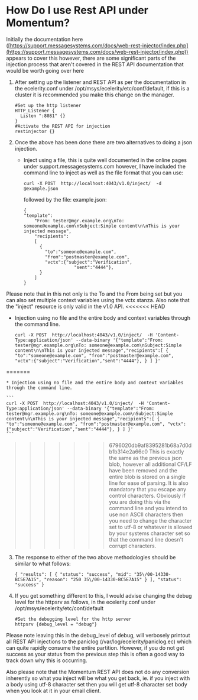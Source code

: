 # How Do I use Rest API under Momentum?

Initially the documentation here ([https://support.messagesystems.com/docs/web-rest-injector/index.php](https://support.messagesystems.com/docs/web-rest-injector/index.php)) appears to cover this however, there are some significant parts of the injection process that aren't covered in the REST API documentation that would be worth going over here

1. After setting up the listener and REST API as per the documentation in the ecelerity.conf under /opt/msys/ecelerity/etc/conf/default, if this is a cluster it is recommended you make this change on the manager.

	```
	#Set up the http listener
	HTTP_Listener {
	  Listen ":8081" {}
	}  
	#Activate the REST API for injection
	restinjector {}
	```

2. Once the above has been done there are two alternatives to doing a json injection.

	* Inject using a file, this is quite well documented in the online pages under support.messagesystems.com however, I have included the command line to inject as well as the file format that you can use:

		```
		curl -X POST  http://localhost:4043/v1.0/inject/  -d @example.json
		```
		followed by the file: example.json:

		```
		{
		"template":
			"From: tester@mgr.example.org\nTo: someone@example.com\nSubject:Simple content\n\nThis is your injected message",
			"recipients":
			[
			  {
				"to":"someone@example.com",
				"from":"postmaster@example.com",
				"vctx":{"subject":"Verification",
						   "sent":"4444"},
			  }
			]
		}
		```
Please note that in this not only is the To and the From being set but you can also set multiple context variables using the vctx stanza. Also note that the "inject" resource is only valid in the v1.0 API.
<<<<<<< HEAD

* Injection using no file and the entire body and context variables through the command line.


	```
	curl -X POST  http://localhost:4043/v1.0/inject/  -H 'Content-Type:application/json' --data-binary '{"template":"From: tester@mgr.example.org\nTo: someone@example.com\nSubject:Simple content\n\nThis is your injected message","recipients":[ { "to":"someone@example.com", "from":"postmaster@example.com", "vctx":{"subject":"Verification","sent":"4444"}, } ] }'
	```
		
=======
    
    * Injection using no file and the entire body and context variables through the command line.
    
    ```
	curl -X POST  http://localhost:4043/v1.0/inject/  -H 'Content-Type:application/json' --data-binary '{"template":"From: tester@mgr.example.org\nTo: someone@example.com\nSubject:Simple content\n\nThis is your injected message","recipients":[ { "to":"someone@example.com", "from":"postmaster@example.com", "vctx":{"subject":"Verification","sent":"4444"}, } ] }'
	```
	
>>>>>>> 6796020db9af8395281b68a7d0db1b314e2a66c0
	This is exactly the same as the previous json blob, however all additional CF/LF have been removed and the entire blob is stored on a single line for ease of parsing. It is also mandatory that you escape any control characters. Obviously if you are doing this via the command line and you intend to use non ASCII characters then you need to change the character set to utf-8 or whatever is allowed by your systems character set so that the command line doesn't corrupt characters.
	
3. The response to either of the two above methodologies should be similar to what follows:

	```
	{ "results": [ { "status": "success", "mid": "35\/00-14330-BC5E7A15", "reason": "250 35\/00-14330-BC5E7A15" } ], "status": "success" }
	```
4. If you get something different to this, I would advise changing the debug level for the httpsrv as follows, in the ecelerity.conf under /opt/msys/ecelerity/etc/conf/default

	```
	#Set the debugging level for the http server
	httpsrv {debug_level = "debug"}
	```
Please note leaving this in the debug_level of debug, will verbosely printout all REST API injections to the paniclog (/var/log/ecelerity/paniclog.ec) which can quite rapidly consume the entire partition. However, if you do not get success as your status from the previous step this is often a good way to track down why this is occurring.

Also please note that the Momentum REST API does not do any conversion inherently so what you inject will be what you get back, ie. if you inject with a body using utf-8 character set then you will get utf-8 character set body when you look at it in your email client.